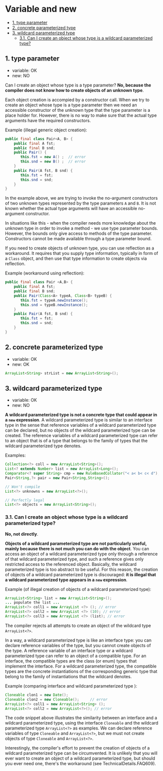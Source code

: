 # Variable and new

<!-- TOC -->

- [1. type parameter](#1-type-parameter)
- [2. concrete parameterized type](#2-concrete-parameterized-type)
- [3. wildcard parameterized type](#3-wildcard-parameterized-type)
  - [3.1. Can I create an object whose type is a wildcard parameterized type?](#31-can-i-create-an-object-whose-type-is-a-wildcard-parameterized-type)

<!-- /TOC -->

## 1. type parameter

- variable: OK
- new: NO

Can I create an object whose type is a type parameter? **No, because the compiler does not know how to create objects of an unknown type**.

Each object creation is accompied by a constructor call. When we try to create an object whose type is a type parameter then we need an accessible constructor of the unknown type that the type parameter is a place holder for. However, there is no way to make sure that the actual type arguments have the required constructors.

Example (illegal generic object creation):

```java
public final class Pair<A, B> {
    public final A fst;
    public final B snd;
    public Pair() {
       this.fst = new A() ;  // error
       this.snd = new B() ;  // error
    }
    public Pair(A fst, B snd) {
       this.fst = fst;
       this.snd = snd;
    }
}
```

In the example above, we are trying to invoke the no-argument constructors of two unknown types represented by the type parameters `A` and `B`. It is not known whether the actual type arguments will have an accessible no-argument constructor.

In situations like this - when the compiler needs more knowledge about the unknown type in order to invoke a method - we use type parameter bounds. However, the bounds only give access to methods of the type parameter. Constructors cannot be made available through a type parameter bound.

If you need to create objects of unknown type, you can use reflection as a workaround. It requires that you supply type information, typically in form of a `Class` object, and then use that type information to create objects via reflection.

Example (workaround using reflection):

```java
public final class Pair <A,B> {
    public final A fst;
    public final B snd;
    public Pair(Class<A> typeA, Class<B> typeB) {
       this.fst = typeA.newInstance();
       this.snd = typeB.newInstance();
    }
    public Pair(A fst, B snd) {
       this.fst = fst;
       this.snd = snd;
    }
}
```

## 2. concrete parameterized type

- variable: OK
- new: OK

```java
ArrayList<String> strList = new ArrayList<String>();
```

## 3. wildcard parameterized type

- variable: OK
- new: NO

**A wildcard parameterized type is not a concrete type that could appear in a `new` expression**. A wildcard parameterized type is similar to an interface type in the sense that reference variables of a wildcard parameterized type can be declared, but no objects of the wildcard parameterized type can be created. The reference variables of a wildcard parameterized type can refer to an object that is of a type that belongs to the family of types that the wildcard parameterized type denotes.

Examples:

```java
Collection<?> coll = new ArrayList<String>();
List<? extends Number> list = new ArrayList<Long>();
Comparator<? super String> cmp = new RuleBasedCollator("< a< b< c< d");
Pair<String,?> pair = new Pair<String,String>();
```

```java
// Won't compile
List<?> unknowns = new ArrayList<?>();

// Perfectly legal
List<?> objects = new ArrayList<String>();
```

### 3.1. Can I create an object whose type is a wildcard parameterized type?

**No, not directly**.

**Objects of a wildcard parameterized type are not particularly useful, mainly because there is not much you can do with the object**. You can access an object of a wildcard parameterized type only through a reference of that wildcard parameterized type, and such a reference gives only restricted access to the referenced object. Basically, the wildcard parameterized type is too abstract to be useful. For this reason, the creation of objects of a wildcard parameterized type is discouraged: **it is illegal that a wildcard parameterized type appears in a `new` expression**.

Example (of illegal creation of objects of a wildcard parameterized type):

```java
ArrayList<String> list = new ArrayList<String>();
... populate the list ...
ArrayList<?> coll1 = new ArrayList <?> (); // error
ArrayList<?> coll2 = new ArrayList <?> (10); // error
ArrayList<?> coll3 = new ArrayList <?> (list); // error
```

The compiler rejects all attempts to create an object of the wildcard type `ArrayList<?>`.

In a way, a wildcard parameterized type is like an interface type: you can declare reference variables of the type, but you cannot create objects of the type. A reference variable of an interface type or a wildcard parameterized type can refer to an object of a compatible type. For an interface, the compatible types are the class (or enum) types that implement the interface. For a wildcard parameterized type, the compatible types are the concrete instantiations of the corresponding generic type that belong to the family of instantiations that the wildcard denotes.

Example (comparing interface and wildcard parameterized type ):

```java
Cloneable clon1 = new Date();
Cloneable clon2 = new Cloneable();     // error
ArrayList<?> coll1 = new ArrayList<String> ();
ArrayList<?> coll2 = new ArrayList<?>(); // error
```

The code snippet above illustrates the similarity between an interface and a wildcard parameterized type, using the interface `Cloneable` and the wildcard parameterized type `ArrayList<?>` as examples. We can declare reference variables of type `Cloneable` and `ArrayList<?>`, but we must not create objects of type `Cloneable` and `ArrayList<?>`.

Interestingly, the compiler's effort to prevent the creation of objects of a wildcard parameterized type can be circumvented. It is unlikely that you will ever want to create an object of a wildcard parameterized type, but should you ever need one, there's the workaround (see TechnicalDetails.FAQ609).

